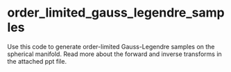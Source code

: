 # order_limited_gauss_legendre_samples
Use this code to generate order-limited Gauss-Legendre samples on the spherical manifold. Read more about the forward and inverse transforms in the attached ppt file.

